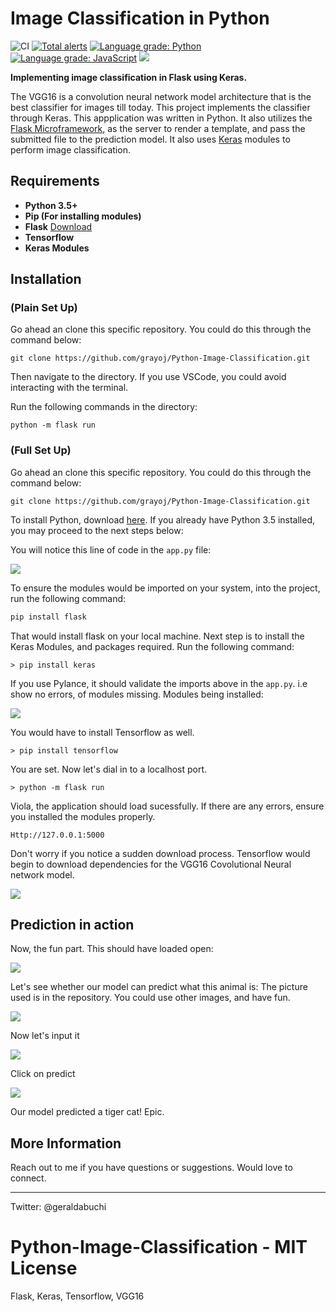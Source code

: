 # Image Classification in Python
![CI](https://github.com/grayoj/image-classifier/actions/workflows/tests.yml/badge.svg)
[![Total alerts](https://img.shields.io/lgtm/alerts/g/grayoj/image-classifier.svg?logo=lgtm&logoWidth=18)](https://lgtm.com/projects/g/grayoj/image-classifier/alerts/) [![Language grade: Python](https://img.shields.io/lgtm/grade/python/g/grayoj/image-classifier.svg?logo=lgtm&logoWidth=18)](https://lgtm.com/projects/g/grayoj/image-classifier/context:python) [![Language grade: JavaScript](https://img.shields.io/lgtm/grade/javascript/g/grayoj/image-classifier.svg?logo=lgtm&logoWidth=18)](https://lgtm.com/projects/g/grayoj/image-classifier/context:javascript)
<a href="https://codeclimate.com/github/grayoj/image-classifier/maintainability"><img src="https://api.codeclimate.com/v1/badges/c1ff1ab86be5707ea0cf/maintainability" /></a>

**Implementing image classification in Flask using Keras.**

The VGG16 is a convolution neural network model architecture that is the best classifier for images till today. This project implements the classifier through Keras. This appplication was written in Python. It also utilizes the <a href="https://flask.palletsprojects.com/en/2.1.x/">Flask Microframework</a>, as the server to render a template, and pass the submitted file to the prediction model. It also uses <a href="https://keras.io/">Keras</a> modules to perform image classification.

## Requirements 

* **Python 3.5+**
* **Pip (For installing modules)**
* **Flask** <a href="https://flask.palletsprojects.com/en/2.1.x/">Download</a> 
* **Tensorflow**
* **Keras Modules**

## Installation

### (Plain Set Up)

Go ahead an clone this specific repository. You could do this through the command below:

```git
git clone https://github.com/grayoj/Python-Image-Classification.git
```
Then navigate to the directory. If you use VSCode, you could avoid interacting with the terminal.

Run the following commands in the directory:

```git
python -m flask run
```

### (Full Set Up)

Go ahead an clone this specific repository. You could do this through the command below:

```git
git clone https://github.com/grayoj/Python-Image-Classification.git
```

To install Python, download <a href="python.org">here</a>. If you already have Python 3.5 installed, you may proceed to the next steps below:

You will notice this line of code in the ``app.py`` file:

<img src="img/flask-import.png">

To ensure the modules would be imported on your system, into the project, run the following command:

```powershell
pip install flask
```

That would install flask on your local machine.
Next step is to install the Keras Modules, and packages required. Run the following command:

    > pip install keras

If you use Pylance, it should validate the imports above in the ``app.py``. i.e show no errors, of modules missing. Modules being installed:

<img src="img/keras-modules.png">

You would have to install Tensorflow as well.

    > pip install tensorflow

You are set. Now let's dial in to a localhost port.

    > python -m flask run

Viola, the application should load sucessfully. If there are any errors, ensure you installed the modules properly.

    Http://127.0.0.1:5000 

Don't worry if you notice a sudden download process. Tensorflow would begin to download dependencies for the VGG16 Covolutional Neural network model.


<img src="img/terminal.png">

## Prediction in action

Now, the fun part. This should have loaded open:

<img src="img/pic.png">

Let's see whether our model can predict what this animal is:
The picture used is in the repository. You could use other images, and have fun.

<img src="images/cat.jpg">

Now let's input it

<img src="img/choose.png">

Click on predict

<img src="img/predict.png">

Our model predicted a tiger cat! Epic.

## More Information

Reach out to me if you have questions or suggestions. Would love to connect.

****
Twitter: @geraldabuchi

# Python-Image-Classification - MIT License
Flask, Keras, Tensorflow, VGG16
